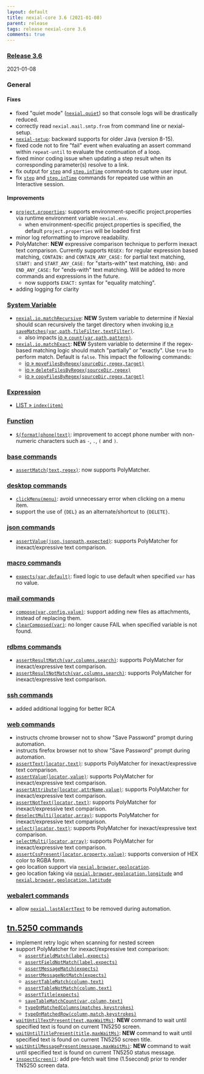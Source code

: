 ```yaml
---
layout: default
title: nexial-core 3.6 (2021-01-08)
parent: release
tags: release nexial-core 3.6
comments: true
---
```


### <a href="https://github.com/nexiality/nexial-core/releases/tag/nexial-core-v3.6_????" class="external-link" target="_nexial_link">Release 3.6</a>
2021-01-08


### General
#### Fixes
- fixed "quiet mode" ([`nexial.quiet`](../systemvars/index.html#nexial.quiet)) so that console logs will be drastically 
  reduced.
- correctly read `nexial.mail.smtp.from` from command line or nexial-setup.
- [`nexial-setup`](../userguide/BatchFiles#nexial-setup): backward supports for older Java (version 8-15).
- fixed code not to fire "fail" event when evaluating an assert command within `repeat-until` to evaluate the 
  continuation of a loop.
- fixed minor coding issue when updating a step result when its corresponding parameter(s) resolve to a link.
- fix output for [`step`](../commands/step) and [`step.inTime`](../commands/step.inTime) commands to capture user input.
- fix [`step`](../commands/step) and [`step.inTime`](../commands/step.inTime) commands for repeated use within an 
  Interactive session.

#### Improvements
- [`project.properties`](../userguide/UnderstandingProjectStructure#artifactprojectproperties): supports 
  environment-specific project.properties via runtime environment variable `nexial.env`.
  - when environment-specific project.properties is specified, the default `project.properties` will be loaded first
- minor log reformatting to improve readability.
- PolyMatcher: **NEW** expressive comparison technique to perform inexact text comparison.  Currently supports
  `REGEX:` for regular expression based matching, `CONTAIN:` and `CONTAIN_ANY_CASE:` for partial text matching, 
  `START:` and `START_ANY_CASE:` for "starts-with" text matching, `END:` and `END_ANY_CASE:` for "ends-with" text 
  matching. Will be added to more commands and expressions in the future.
  - now supports `EXACT:` syntax for "equality matching".
- adding logging for clarity


### [System Variable](../systemvars)
- [`nexial.io.matchRecursive`](../systemvars/index#nexial.io.matchRecursive): **NEW** System variable to determine if 
  Nexial should scan recursively the target directory when invoking 
  [io &raquo; `saveMatches(var,path,fileFilter,textFilter)`](../commands/io/saveMatches(var,path,fileFilter,textFilter)).
  - also impacts [io &raquo; `count(var,path,pattern)`](../commands/io/count(var,path,pattern)).
- [`nexial.io.matchExact`](../systemvars/index#nexial.io.matchExact): **NEW** System variable to determine if the 
  regex-based matching logic should match "partially" or "exactly". Use `true` to perform match. Default is `false`.
  This impact the following commands:
  - [io &raquo; `moveFilesByRegex(sourceDir,regex,target)`](../commands/io/moveFilesByRegex(sourceDir,regex,target))
  - [io &raquo; `deleteFilesByRegex(sourceDir,regex)`](../commands/io/deleteFilesByRegex(sourceDir,regex))
  - [io &raquo; `copyFilesByRegex(sourceDir,regex,target)`](../commands/io/copyFilesByRegex(sourceDir,regex,target))


### [Expression](../expressions)
- [LIST &raquo; `index(item)`](../expressions/LISTexpression#indexitem)


### [Function](../functions)
- [`$(format|phone|text)`](../functions/$(format).html#formatphonetext): improvement to accept phone number with 
  non-numeric characters such as `-`, `.`, `(` and `)`.

 
### [base commands](../commands/base)
- [`assertMatch(text,regex)`](../commands/base/assertMatch(text,regex)): now supports PolyMatcher.


### [desktop commands](../commands/desktop)
- [`clickMenu(menu)`](../commands/desktop/clickMenu(menu)): avoid unnecessary error when clicking on a menu item.
- support the use of `{DEL}` as an alternate/shortcut to `{DELETE}`.


### [json commands](../commands/json)
- [`assertValue(json,jsonpath,expected)`](../commands/json/assertValue(json,jsonpath,expected)): supports PolyMatcher 
  for inexact/expressive text comparison.


### [macro commands](../commands/macro)
- [`expects(var,default)`](../commands/macro/expects(var,default)): fixed logic to use default when specified `var` 
  has no value.


### [mail commands](../commands/mail)
- [`compose(var,config,value)`](../commands/mail/compose(var,config,value)): support adding new files as attachments, 
  instead of replacing them.
- [`clearComposed(var)`](../commands/mail/clearComposed(var)): no longer cause FAIL when specified variable is not found.


### [rdbms commands](../commands/rdbms)
- [`assertResultMatch(var,columns,search)`](../commands/rdbms/assertResultMatch(var,columns,search)): supports 
  PolyMatcher for inexact/expressive text comparison.
- [`assertResultNotMatch(var,columns,search)`](../commands/rdbms/assertResultNotMatch(var,columns,search)): supports 
  PolyMatcher for inexact/expressive text comparison.


### [ssh commands](../commands/ssh)
- added additional logging for better RCA


### [web commands](../commands/web)
- instructs chrome browser not to show "Save Password" prompt during automation.
- instructs firefox browser not to show "Save Password" prompt during automation.
- [`assertText(locator,text)`](../commands/web/assertText(locator,text)): supports PolyMatcher for inexact/expressive 
  text comparison.
- [`assertValue(locator,value)`](../commands/web/assertValue(locator,value)): supports PolyMatcher for 
  inexact/expressive text comparison.
- [`assertAttribute(locator,attrName,value)`](../commands/web/assertAttribute(locator,attrName,value)): supports 
  PolyMatcher for inexact/expressive text comparison.
- [`assertNotText(locator,text)`](../commands/web/assertNotText(locator,text)): supports PolyMatcher for 
  inexact/expressive text comparison.
- [`deselectMulti(locator,array)`](../commands/web/deselectMulti(locator,array)): supports PolyMatcher for 
  inexact/expressive text comparison.
- [`select(locator,text)`](../commands/web/select(locator,text)): supports PolyMatcher for inexact/expressive text 
  comparison.
- [`selectMulti(locator,array)`](../commands/web/selectMulti(locator,array)): supports PolyMatcher for 
  inexact/expressive text comparison.
- [`assertCssPresent(locator,property,value)`](../commands/web/assertCssPresent(locator,property,value)): supports 
  conversion of HEX color to RGBA form.
- geo location support via [`nexial.browser.geolocation`](../systemvars/index.html#nexial.browser.geolocation).
- geo location faking via [`nexial.browser.geolocation.longitude`](../systemvars/index.html#nexial.browser.geolocation.longitude) 
  and [`nexial.browser.geolocation.latitude`](../systemvars/index.html#nexial.browser.geolocation.latitude)


### [webalert commands](../commands/web)
- allow [`nexial.lastAlertText`](../systemvars/index.html#nexial.lastAlertText) to be removed during automation.


## [tn.5250 commands](../commands/tn.5250)
- implement retry logic when scanning for nested screen
- support PolyMatcher for inexact/expressive text comparison:
  - [`assertFieldMatch(label,expects)`](assertFieldMatch(label,expects))
  - [`assertFieldNotMatch(label,expects)`](assertFieldNotMatch(label,expects))
  - [`assertMessageMatch(expects)`](assertMessageMatch(expects))
  - [`assertMessageNotMatch(expects)`](assertMessageNotMatch(expects))
  - [`assertTableMatch(column,text)`](assertTableMatch(column,text))
  - [`assertTableNotMatch(column,text)`](assertTableNotMatch(column,text))
  - [`assertTitle(expects)`](assertTitle(expects))
  - [`saveTableMatchCount(var,column,text)`](saveTableMatchCount(var,column,text))
  - [`typeOnMatchedColumns(matches,keystrokes)`](typeOnMatchedColumns(matches,keystrokes))
  - [`typeOnMatchedRow(column,match,keystrokes)`](typeOnMatchedRow(column,match,keystrokes))
- [`waitUntilTextPresent(text,maxWaitMs)`](waitUntilTextPresent(text,maxWaitMs)): **NEW** command to wait until 
  specified text is found on current TN5250 screen.
- [`waitUntilTitlePresent(title,maxWaitMs)`](waitUntilTitlePresent(title,maxWaitMs)): **NEW** command to wait until 
  specified text is found on current TN5250 screen title.
- [`waitUntilMessagePresent(message,maxWaitMs)`](waitUntilMessagePresent(message,maxWaitMs)): **NEW** command to wait 
  until specified text is found on current TN5250 status message.
- [`inspectScreen()`](../command/tn.5250/inspectScreen()): add pre-fetch wait time (1.5second) prior to render TN5250 
  screen data.
